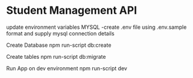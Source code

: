 # Student Management API

update environment variables
MYSQL
-create .env file using .env.sample format and supply mysql connection details

Create Database
npm run-script db:create

Create tables
npm run-script db:migrate

Run App on dev environment
npm run-script dev
